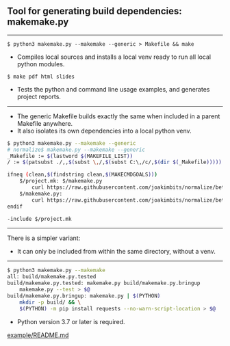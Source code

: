 ## Tool for generating build dependencies: makemake.py

---

```
$ python3 makemake.py --makemake --generic > Makefile && make
```

- Compiles local sources and installs a local venv ready to run all local python modules.

```
$ make pdf html slides
```

- Tests the python and command line usage examples, and generates project reports.

---

- The generic Makefile builds exactly the same when included in a parent Makefile anywhere. 
- It also isolates its own dependencies into a local python venv. 

```sh
$ python3 makemake.py --makemake --generic
# normalize$ makemake.py --makemake --generic
_Makefile := $(lastword $(MAKEFILE_LIST))
/ := $(patsubst ./,,$(subst \,/,$(subst C:\,/c/,$(dir $(_Makefile)))))

ifneq (clean,$(findstring clean,$(MAKECMDGOALS)))
    $/project.mk: $/makemake.py
	    curl https://raw.githubusercontent.com/joakimbits/normalize/better_mac_support/Makefile -o $@
    $/makemake.py:
	    curl https://raw.githubusercontent.com/joakimbits/normalize/better_mac_support/makemake.py -o $@
endif

-include $/project.mk

```

---

There is a simpler variant:

- It can only be included from within the same directory, without a venv.

---

```sh
$ python3 makemake.py --makemake
all: build/makemake.py.tested
build/makemake.py.tested: makemake.py build/makemake.py.bringup
	makemake.py --test > $@
build/makemake.py.bringup: makemake.py | $(PYTHON)
	mkdir -p build/ && \
	$(PYTHON) -m pip install requests --no-warn-script-location > $@

```

- Python version 3.7 or later is required.

[example/README.md](example/README.md)